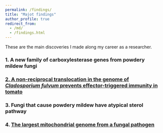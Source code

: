 ```yaml
---
permalink: /findings/
title: "Majot findings"
author_profile: true
redirect_from: 
  - /md/
  - /findings.html
---
```




These are the main discoveries I made along my career as a researcher.

### 1. A new family of carboxylesterase genes from powdery mildew fungi

### [2. A non-reciprocal translocation in the genome of *Cladosporium fulvum* prevents effector-triggered immunity in tomato](finding_avr9.md)

### 3. Fungi that cause powdery mildew have atypical sterol pathway


### 4. [The largest mitochondrial genome from a fungal pathogen](finding_mtGc.md)

